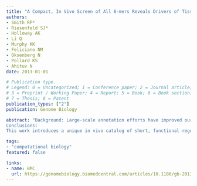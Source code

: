 ```yaml
---
title: "A Compact, In Vivo Screen of All 6-mers Reveals Drivers of Tissue-Specific Expression and Guides Synthetic Regulatory Element Design."
authors:
- Smith RP*
- Riesenfeld SJ*
- Holloway AK
- Li Q
- Murphy KK
- Feliciano NM
- Oksenberg N
- Pollard KS 
- Ahituv N 
date: 2013-01-01

# Publication type.
# Legend: 0 = Uncategorized; 1 = Conference paper; 2 = Journal article;
# 3 = Preprint / Working Paper; 4 = Report; 5 = Book; 6 = Book section;
# 7 = Thesis; 8 = Patent
publication_types: ["2"]
publication: Genome Biology

abstract: "Background: Large-scale annotation efforts have improved our ability to coarsely predict regulatory elements throughout vertebrate genomes. However, it is unclear how complex spatiotemporal patterns of gene expression driven by these elements emerge from the activity of short, transcription factor binding sequences. Results: We describe a comprehensive promoter extension assay in which the regulatory potential of all 6 base-pair (bp) sequences was tested in the context of a minimal promoter. To enable this large-scale screen, we developed algorithms that use a reverse-complement aware decomposition of the de Bruijn graph to design a library of DNA oligomers incorporating every 6-bp sequence exactly once. Our library multiplexes all 4,096 unique 6-mers into 184 double-stranded 15-bp oligomers, which is sufficiently compact for in vivo testing. We injected each multiplexed construct into zebrafish embryos and scored GFP expression in 15 tissues at two developmental time points. Twenty-seven constructs produced consistent expression patterns, with the majority doing so in only one tissue. Functional sequences are enriched near biologically relevant genes, match motifs for developmental transcription factors, and are required for enhancer activity. By concatenating tissue-specific functional sequences, we generated completely synthetic enhancers for the notochord, epidermis, spinal cord, forebrain and otic lateral line, and show that short regulatory sequences do not always function modularly.
Conclusions:
This work introduces a unique in vivo catalog of short, functional regulatory sequences and demonstrates several important principles of regulatory element organization. Furthermore, we provide resources for designing compact, reverse-complement aware k-mer libraries."

tags:
- "computational biology"
featured: false

links:
- name: BMC
  url: https://genomebiology.biomedcentral.com/articles/10.1186/gb-2013-14-7-r72
---
```

